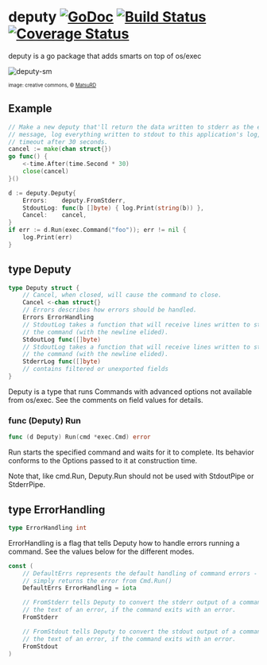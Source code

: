 # deputy [![GoDoc](https://godoc.org/npf.io/deputy?status.svg)](https://godoc.org/npf.io/deputy) [![Build Status](https://drone.io/github.com/natefinch/deputy/status.png)](https://drone.io/github.com/natefinch/deputy/latest) [![Coverage Status](https://coveralls.io/repos/natefinch/deputy/badge.svg?branch=master)](https://coveralls.io/r/natefinch/deputy?branch=master)
deputy is a go package that adds smarts on top of os/exec

![deputy-sm](https://cloud.githubusercontent.com/assets/3185864/8237448/6bc30102-15bd-11e5-9e87-6423197a73d6.jpg)

<sup><sub>image: creative commons, &copy; [MatsuRD](http://matsurd.deviantart.com/art/Paper53-Deputy-Stubbs-342123485)</sub></sup>

## Example

``` go
// Make a new deputy that'll return the data written to stderr as the error
// message, log everything written to stdout to this application's log,  and
// timeout after 30 seconds.
cancel := make(chan struct{})
go func() {
    <-time.After(time.Second * 30)
    close(cancel)
}()

d := deputy.Deputy{
    Errors:    deputy.FromStderr,
    StdoutLog: func(b []byte) { log.Print(string(b)) },
    Cancel:    cancel,
}
if err := d.Run(exec.Command("foo")); err != nil {
    log.Print(err)
}
```

## type Deputy
``` go
type Deputy struct {
	// Cancel, when closed, will cause the command to close.
	Cancel <-chan struct{}
    // Errors describes how errors should be handled.
    Errors ErrorHandling
    // StdoutLog takes a function that will receive lines written to stdout from
    // the command (with the newline elided).
    StdoutLog func([]byte)
    // StdoutLog takes a function that will receive lines written to stderr from
    // the command (with the newline elided).
    StderrLog func([]byte)
    // contains filtered or unexported fields
}
```
Deputy is a type that runs Commands with advanced options not available from
os/exec.  See the comments on field values for details.


### func (Deputy) Run
``` go
func (d Deputy) Run(cmd *exec.Cmd) error
```
Run starts the specified command and waits for it to complete.  Its behavior
conforms to the Options passed to it at construction time.

Note that, like cmd.Run, Deputy.Run should not be used with
StdoutPipe or StderrPipe.


## type ErrorHandling
``` go
type ErrorHandling int
```
ErrorHandling is a flag that tells Deputy how to handle errors running a
command.  See the values below for the different modes.

``` go
const (
    // DefaultErrs represents the default handling of command errors - this
    // simply returns the error from Cmd.Run()
    DefaultErrs ErrorHandling = iota

    // FromStderr tells Deputy to convert the stderr output of a command into
    // the text of an error, if the command exits with an error.
    FromStderr

    // FromStdout tells Deputy to convert the stdout output of a command into
    // the text of an error, if the command exits with an error.
    FromStdout
)
```